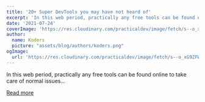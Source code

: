 ```yaml
---
title: '20+ Super DevTools you may have not heard of'
excerpt: 'In this web period, practically any free tools can be found online to take care of normal issues...'
date: '2021-07-24'
coverImage: 'https://res.cloudinary.com/practicaldev/image/fetch/s--o_xG9ZFW--/c_imagga_scale,f_auto,fl_progressive,h_420,q_auto,w_1000/https://dev-to-uploads.s3.amazonaws.com/uploads/articles/pjz7hpckhq28x9ylvotl.png'
author:
  name: Koders
  picture: "assets/blog/authors/koders.png"
ogImage:
  url: 'https://res.cloudinary.com/practicaldev/image/fetch/s--o_xG9ZFW--/c_imagga_scale,f_auto,fl_progressive,h_420,q_auto,w_1000/https://dev-to-uploads.s3.amazonaws.com/uploads/articles/pjz7hpckhq28x9ylvotl.png'
---
```


In this web period, practically any free tools can be found online to take care of normal issues...

[Read more](https://dev.to/coderwatch/20-super-devtools-you-may-have-not-heard-of-441g)

